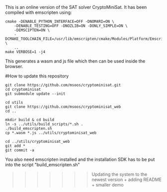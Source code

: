 This is an online version of the SAT solver CryptoMiniSat. It has been compiled with emscripten using:

```
cmake -DENABLE_PYTHON_INTERFACE=OFF -DNOM4RI=ON \
    -DENABLE_TESTING=OFF -DNOZLIB=ON -DONLY_SIMPLE=ON \
    -DEMSCIPTEN=ON \
    -DCMAKE_TOOLCHAIN_FILE=/usr/lib/emscripten/cmake/Modules/Platform/Emscripten.cmake \
    ..
make VERBOSE=1 -j4
```

This generates a wasm and js file which then can be used inside the browser.

#How to update this repository

```
git clone https://github.com/msoos/cryptominisat.git
cd cryptominisat
git submodule update --init

cd utils
git clone https://github.com/msoos/cryptominisat_web
cd ..

mkdir build & cd build
ln -s ../utils/build_scripts/*.sh .
./build_emscripten.sh
cp *.wasm *.js ../utils/cryptominisat_web

cd ../utils/cryptominisat_web
git add *
git commit -a
```

You also need emscripten installed and the installation SDK has to be put into the script "build_emscripten.sh"
>>>>>>> Updating the system to the newest version + adding README + smaller demo
